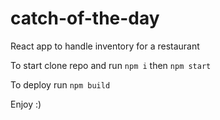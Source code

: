 # catch-of-the-day
React app to handle inventory for a restaurant

To start clone repo and run `npm i` then `npm start`

To deploy run `npm build`

Enjoy :)
